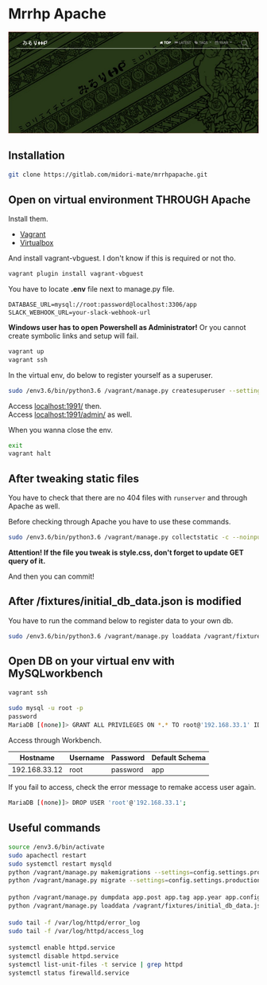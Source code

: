 Mrrhp Apache
===

![](media/media.jpg)

## Installation

```bash
git clone https://gitlab.com/midori-mate/mrrhpapache.git
```


## Open on virtual environment THROUGH Apache

Install them.

- [Vagrant](https://www.vagrantup.com/)
- [Virtualbox](https://www.virtualbox.org/)

And install vagrant-vbguest. I don't know if this is required or not tho.

```bash
vagrant plugin install vagrant-vbguest
```

You have to locate **.env** file next to manage.py file.

```plaintext
DATABASE_URL=mysql://root:password@localhost:3306/app
SLACK_WEBHOOK_URL=your-slack-webhook-url
```

**Windows user has to open Powershell as Administrator!** Or you cannot create symbolic links and setup will fail.

```bash
vagrant up
vagrant ssh
```

In the virtual env, do below to register yourself as a superuser.

```bash
sudo /env3.6/bin/python3.6 /vagrant/manage.py createsuperuser --settings=config.settings.production
```

Access [localhost:1991/](http://localhost:1991/) then.  
Access [localhost:1991/admin/](http://localhost:1991/admin/) as well.

When you wanna close the env.

```bash
exit
vagrant halt
```


## After tweaking static files

You have to check that there are no 404 files with `runserver` and through Apache as well.

Before checking through Apache you have to use these commands.

```bash
sudo /env3.6/bin/python3.6 /vagrant/manage.py collectstatic -c --noinput  --settings=config.settings.production
```

**Attention! If the file you tweak is style.css, don't forget to update GET query of it.**

And then you can commit!


## After /fixtures/initial_db_data.json is modified

You have to run the command below to register data to your own db.

```bash
sudo /env3.6/bin/python3.6 /vagrant/manage.py loaddata /vagrant/fixtures/initial_db_data.json --settings=config.settings.production
```


## Open DB on your virtual env with MySQLworkbench

```bash
vagrant ssh
```

```bash
sudo mysql -u root -p
password
MariaDB [(none)]> GRANT ALL PRIVILEGES ON *.* TO root@'192.168.33.1' IDENTIFIED BY 'password';
```

Access through Workbench.

| Hostname      | Username | Password | Default Schema |
| ------------- | -------- | -------- | -------------- |
| 192.168.33.12 | root     | password | app            |

If you fail to access, check the error message to remake access user again.

```bash
MariaDB [(none)]> DROP USER 'root'@'192.168.33.1';
```

## Useful commands

```bash
source /env3.6/bin/activate
sudo apachectl restart
sudo systemctl restart mysqld
python /vagrant/manage.py makemigrations --settings=config.settings.production
python /vagrant/manage.py migrate --settings=config.settings.production

python /vagrant/manage.py dumpdata app.post app.tag app.year app.config -o /vagrant/fixtures/initial_db_data.json --indent 2 --settings=config.settings.production
python /vagrant/manage.py loaddata /vagrant/fixtures/initial_db_data.json --settings=config.settings.production

sudo tail -f /var/log/httpd/error_log
sudo tail -f /var/log/httpd/access_log

systemctl enable httpd.service
systemctl disable httpd.service
systemctl list-unit-files -t service | grep httpd
systemctl status firewalld.service
```
